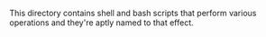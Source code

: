 This directory contains shell and bash scripts that perform various operations and they're aptly named to that effect.